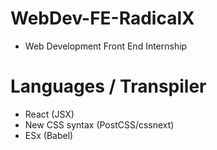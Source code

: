 # WebDev-FE-RadicalX
* Web Development Front End Internship
# Languages / Transpiler
* React (JSX)
* New CSS syntax (PostCSS/cssnext)
* ESx (Babel)
